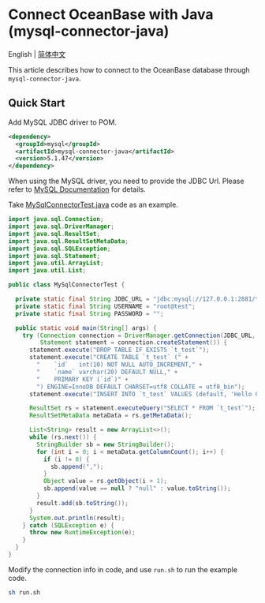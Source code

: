 # Connect OceanBase with Java (mysql-connector-java)

English | [简体中文](README-CN.md)

This article describes how to connect to the OceanBase database through `mysql-connector-java`.

## Quick Start

Add MySQL JDBC driver to POM.

```xml
<dependency>
  <groupId>mysql</groupId>
  <artifactId>mysql-connector-java</artifactId>
  <version>5.1.47</version>
</dependency>
```

When using the MySQL driver, you need to provide the JDBC Url. Please refer to [MySQL Documentation](https://dev.mysql.com/doc/connector-j/8.0/en/connector-j-reference-jdbc-url-format.html) for details.

Take [MySqlConnectorTest.java](src/main/java/com/oceanbase/example/MySqlConnectorTest.java) code as an example.

```java
import java.sql.Connection;
import java.sql.DriverManager;
import java.sql.ResultSet;
import java.sql.ResultSetMetaData;
import java.sql.SQLException;
import java.sql.Statement;
import java.util.ArrayList;
import java.util.List;

public class MySqlConnectorTest {

  private static final String JDBC_URL = "jdbc:mysql://127.0.0.1:2881/test";
  private static final String USERNAME = "root@test";
  private static final String PASSWORD = "";

  public static void main(String[] args) {
    try (Connection connection = DriverManager.getConnection(JDBC_URL, USERNAME, PASSWORD);
         Statement statement = connection.createStatement()) {
      statement.execute("DROP TABLE IF EXISTS `t_test`");
      statement.execute("CREATE TABLE `t_test` (" +
        "    `id`   int(10) NOT NULL AUTO_INCREMENT," +
        "    `name` varchar(20) DEFAULT NULL," +
        "    PRIMARY KEY (`id`)" +
        ") ENGINE=InnoDB DEFAULT CHARSET=utf8 COLLATE = utf8_bin");
      statement.execute("INSERT INTO `t_test` VALUES (default, 'Hello OceanBase')");

      ResultSet rs = statement.executeQuery("SELECT * FROM `t_test`");
      ResultSetMetaData metaData = rs.getMetaData();

      List<String> result = new ArrayList<>();
      while (rs.next()) {
        StringBuilder sb = new StringBuilder();
        for (int i = 0; i < metaData.getColumnCount(); i++) {
          if (i != 0) {
            sb.append(",");
          }
          Object value = rs.getObject(i + 1);
          sb.append(value == null ? "null" : value.toString());
        }
        result.add(sb.toString());
      }
      System.out.println(result);
    } catch (SQLException e) {
      throw new RuntimeException(e);
    }
  }
}
```

Modify the connection info in code, and use `run.sh` to run the example code.

```bash
sh run.sh
```
